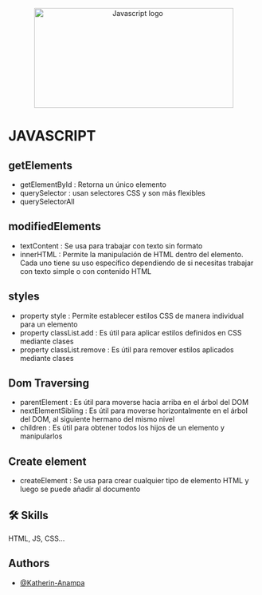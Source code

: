 <p align="center">
    <img src="https://miro.medium.com/v2/resize:fit:720/format:webp/1*lK4tzU-kEIEcq04fu0AzQA.png" alt="Javascript logo" width="400" height="200">
  </a>
</p>

# JAVASCRIPT

## getElements
- getElementById : Retorna un único elemento
- querySelector  : usan selectores CSS y son más flexibles
- querySelectorAll

## modifiedElements
- textContent : Se usa para trabajar con texto sin formato
- innerHTML   : Permite la manipulación de HTML dentro del elemento. Cada uno tiene su uso específico dependiendo de si necesitas trabajar con texto simple o con contenido HTML


## styles

- property style            : Permite establecer estilos CSS de manera individual para un elemento
- property classList.add    : Es útil para aplicar estilos definidos en CSS mediante clases
- property classList.remove : Es útil para remover estilos aplicados mediante clases


## Dom Traversing

- parentElement       : Es útil para moverse hacia arriba en el árbol del DOM
- nextElementSibling  : Es útil para moverse horizontalmente en el árbol del DOM, al siguiente hermano del mismo nivel
- children            : Es útil para obtener todos los hijos de un elemento y manipularlos

## Create element

- createElement : Se usa para crear cualquier tipo de elemento HTML y luego se puede añadir al documento






## 🛠 Skills
HTML, JS, CSS...

## Authors

- [@Katherin-Anampa](https://www.github.com/kate-anampa)